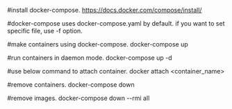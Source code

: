 #install docker-compose.
https://docs.docker.com/compose/install/

#docker-compose uses docker-compose.yaml by default. if you want to set specific file, use -f option.

#make containers using docker-compose.
docker-compose up

#run containers in daemon mode.
docker-compose up -d

#use below command to attach container.
docker attach <container_name>

#remove containers.
docker-compose down

#remove images.
docker-compose down --rmi all
